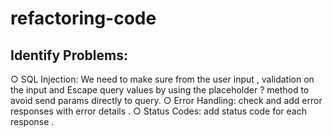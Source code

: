 # refactoring-code


## Identify Problems: 
○ SQL Injection: We need to make sure from the user input , validation on the input and Escape query values by using the placeholder ? method to avoid send params directly to query. 
○ Error Handling:  check and add error responses with error details . 
○ Status Codes: add status code for each response . 